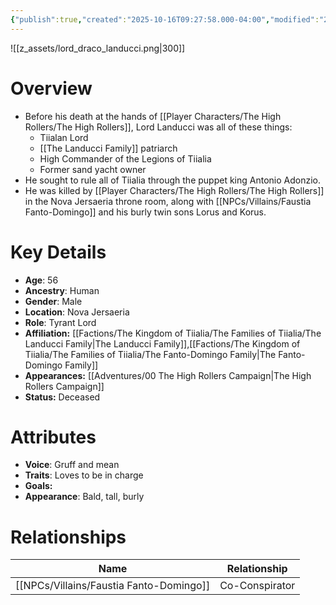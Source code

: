 ```yaml
---
{"publish":true,"created":"2025-10-16T09:27:58.000-04:00","modified":"2025-10-16T14:13:58.992-04:00","published":"2025-10-16T14:13:58.992-04:00","cssclasses":"","Age":"56","Ancestry":["Human"],"Gender":"Male","Location":["Nova Jersaeria"],"Role":["Tyrant Lord"],"Affiliation":["[[Factions/The Kingdom of Tiialia/The Families of Tiialia/The Landucci Family]]","[[The Fanto-Domingo Family]]"],"Appearances":["[[00 The High Rollers Campaign|The High Rollers Campaign]]"],"Status":"Deceased"}
---
```


![[z_assets/lord_draco_landucci.png|300]]

# Overview
- Before his death at the hands of [[Player Characters/The High Rollers/The High Rollers]], Lord Landucci was all of these things:
	- Tiialan Lord
	- [[The Landucci Family]] patriarch
	- High Commander of the Legions of Tiialia
	- Former sand yacht owner
- He sought to rule all of Tiialia through the puppet king Antonio Adonzio.
- He was killed by [[Player Characters/The High Rollers/The High Rollers]] in the Nova Jersaeria throne room, along with [[NPCs/Villains/Faustia Fanto-Domingo]] and his burly twin sons Lorus and Korus.

# Key Details
- **Age**: 56
- **Ancestry**: Human
- **Gender**: Male
- **Location**: Nova Jersaeria
- **Role**: Tyrant Lord
- **Affiliation:** [[Factions/The Kingdom of Tiialia/The Families of Tiialia/The Landucci Family\|The Landucci Family]],[[Factions/The Kingdom of Tiialia/The Families of Tiialia/The Fanto-Domingo Family\|The Fanto-Domingo Family]]
- **Appearances:** [[Adventures/00 The High Rollers Campaign\|The High Rollers Campaign]]
- **Status:** Deceased

# Attributes
- **Voice**: Gruff and mean
- **Traits**: Loves to be in charge
- **Goals:** 
- **Appearance**: Bald, tall, burly

# Relationships

| Name                      | Relationship   |
| ------------------------- | -------------- |
| [[NPCs/Villains/Faustia Fanto-Domingo]] | Co-Conspirator |
